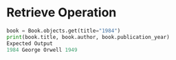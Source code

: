 # Retrieve Operation

```python
book = Book.objects.get(title="1984")
print(book.title, book.author, book.publication_year)
Expected Output
1984 George Orwell 1949
```
